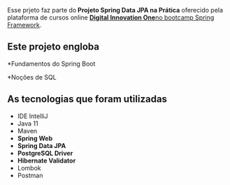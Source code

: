 
<p> Esse prjeto faz parte do<strong> Projeto Spring Data JPA na Prática</strong> oferecido pela plataforma de cursos online <a href="https://dio.me/"><strong> Digital Innovation One</strong>no bootcamp Spring Framework</a>.<br>


<h2>
Este projeto engloba
</h2>

*Fundamentos do Spring Boot

*Noções de SQL

<h2>As tecnologias que foram utilizadas</h2>

<ul>
    <li>IDE IntelliJ</li>
    <li>Java 11</li>
    <li>Maven</li>
    <li><strong>Spring Web</strong></li>
    <li><strong>Spring Data JPA</strong></li>
    <li><strong>PostgreSQL Driver</strong></li>
    <li><strong>Hibernate Validator</strong></li>
    <li>Lombok</li>
    <li>Postman</li>
</ul>
